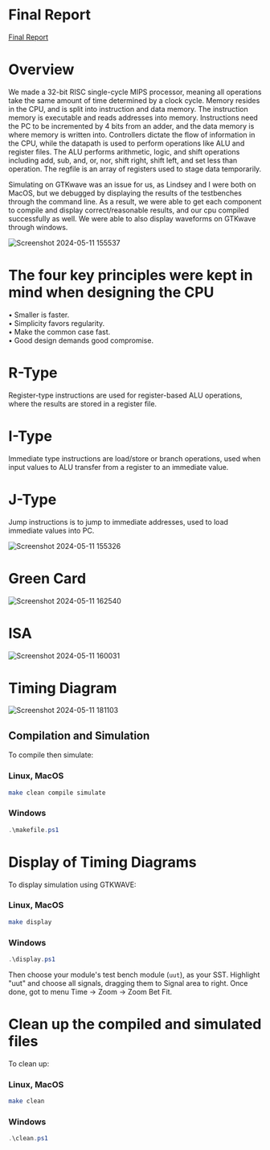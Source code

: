 # Final Report
[Final Report](https://docs.google.com/document/d/1n77MW70WNdF82Itx9e64fWp87u45cXqpo0N11W88-CU/edit?usp=sharing)
# Overview
We made a 32-bit RISC single-cycle MIPS processor, meaning all operations take the same amount of time determined by a clock cycle. Memory resides in the CPU, and is split into instruction and data memory. The instruction memory is executable and reads addresses into memory. Instructions need the PC to be incremented by 4 bits from an adder, and the data memory is where memory is written into. Controllers dictate the flow of information in the CPU, while the datapath is used to perform operations like ALU and register files. The ALU performs arithmetic, logic, and shift operations including add, sub, and, or, nor, shift right, shift left, and set less than operation. The regfile is an array of registers used to stage data temporarily. 

Simulating on GTKwave was an issue for us, as Lindsey and I were both on MacOS, but we debugged by displaying the results of the testbenches through the command line. As a result, we were able to get each component to compile and display correct/reasonable results, and our cpu compiled successfully as well. We were able to also display waveforms on GTKwave through windows.

![Screenshot 2024-05-11 155537](https://github.com/cooper-union-ece-251-marano/final-project-ece-251-spring-2024-bit_buster/assets/113416293/dd6cb374-cdd0-4a39-ad53-d28d0ca5de99)

# The four key principles were kept in mind when designing the CPU
• Smaller is faster. <br />
• Simplicity favors regularity. <br />
• Make the common case fast. <br />
• Good design demands good compromise.<br />

# R-Type
Register-type instructions are used for register-based ALU operations, where the results are stored in a register file.

# I-Type
Immediate type instructions are load/store or branch operations, used when input values to ALU transfer from a register to an immediate value. 

# J-Type
Jump instructions is to jump to immediate addresses, used to load immediate values into PC. 

![Screenshot 2024-05-11 155326](https://github.com/cooper-union-ece-251-marano/final-project-ece-251-spring-2024-bit_buster/assets/113416293/01615d33-3662-4ebc-9a87-b050f51cae60)

# Green Card
![Screenshot 2024-05-11 162540](https://github.com/cooper-union-ece-251-marano/final-project-ece-251-spring-2024-bit_buster/assets/113416293/3e14d63c-3333-476c-ab2f-41f627521222)

# ISA
![Screenshot 2024-05-11 160031](https://github.com/cooper-union-ece-251-marano/final-project-ece-251-spring-2024-bit_buster/assets/113416293/f161e84b-900c-4b19-ae63-083547e30225)

# Timing Diagram
![Screenshot 2024-05-11 181103](https://github.com/cooper-union-ece-251-marano/final-project-ece-251-spring-2024-bit_buster/assets/113416293/8c09a32d-4818-4b51-be46-0ca2656971a1)

## Compilation and Simulation
To compile then simulate:
### Linux, MacOS
```bash
make clean compile simulate
```

### Windows
```powershell
.\makefile.ps1
```

# Display of Timing Diagrams
To display simulation using GTKWAVE:

### Linux, MacOS
```bash
make display
```

### Windows
```powershell
.\display.ps1
```

Then choose your module's test bench module (`uut`), as your SST. Highlight "uut" and choose all signals, dragging them to Signal area to right. Once done, got to menu Time -> Zoom -> Zoom Bet Fit.

# Clean up the compiled and simulated files
To clean up:

### Linux, MacOS
```bash
make clean
```

### Windows
```powershell
.\clean.ps1
```

